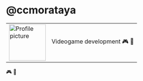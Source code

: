 # @ccmorataya
<meta name="viewport" content="width=device-width, initial-scale=1">
<link rel="stylesheet" href="https://maxcdn.bootstrapcdn.com/bootstrap/3.3.7/css/bootstrap.min.css">
<script src="https://ajax.googleapis.com/ajax/libs/jquery/3.2.1/jquery.min.js"></script>
<script src="https://maxcdn.bootstrapcdn.com/bootstrap/3.3.7/js/bootstrap.min.js"></script>

<div class="container">
    <div class="table-responsive">
        <table class="table">
            <tbody>
                <tr>
                    <td>
                        <img src="https://avatars0.githubusercontent.com/u/6954929?s=460&v=4" class="img-circle" alt="Profile picture" height="100" width="100">                 
                    </td>
                    <td>
                        Videogame development &#x1F3AE; &#x1F3B2
                    </td>
                </tr>
            </tbody>
        </table>
    </div>
</div>

:video_game:
:game_die:
